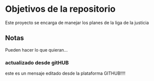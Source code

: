 # Objetivos de la repositorio

Este proyecto se encarga de manejar los planes de la liga de la justicia


## Notas
Pueden hacer lo que quieran...
### actualizado desde gitHUB
este es un mensaje editado desde la plataforma GITHUB!!!!
